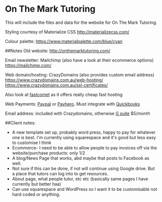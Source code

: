 # On The Mark Tutoring

This will include the files and data for the website for On The Mark Tutoring.

Styling courtesy of Materialize CSS 
http://materializecss.com/

Colour palette:
https://www.materialpalette.com/blue/cyan


##Notes
Old website: 
http://onthemarktutoring.com/

Email newsletter: Mailchimp (also have a look at their ecommerce options)
https://mailchimp.com/

Web domain/hosting: CrazyDomains (also provides custom email address)
https://www.crazydomains.com.au/web-hosting/
https://www.crazydomains.com.au/ssl-certificates/

Also look at [fastcomet](http://www.fastcomet.com/compare-shared-package) as it offers really cheap fast hosting


Web Payments: [Paypal](https://www.paypal.com/au/webapps/mpp/paypal-seller-fees) or [Payhero](https://payhero.co/au/).
Must integrate with [Quickbooks](https://www.intuit.com.au/features/)

Email address: included with Crazydomains, otherwise [G suite](https://gsuite.google.com/intl/en_au/pricing.html) $5/month



##Client notes:
- A new template set up, probably word press, happy to pay for whatever one is best. I'm currently using squarespace and it's good but less easy to customise I think
- Ecommerce- I need to be able to allow people to pay invoices off via the website/purchase products: only 1/2
- A blog/News Page that works, abd maybe that posts to Facebook as well. 
- Not sure if this can be done, if not will continue using Google drive. But a place that tutors can log into to get resources. 
- About page, what people tutor, etc etc (basically same pages I have currently but better haa)
- Can use squarespace and WordPress so I want it to be customisable not hard coded or anything.
